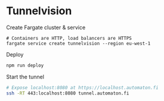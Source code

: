 # Tunnelvision

Create Fargate cluster & service

```
# Containers are HTTP, load balancers are HTTPS
fargate service create tunnelvision --region eu-west-1
```

Deploy

```sh
npm run deploy
```

Start the tunnel

```sh
# Expose localhost:8080 at https://localhost.automaton.fi
ssh -RT 443:localhost:8080 tunnel.automaton.fi
```
